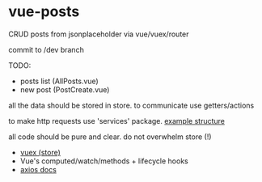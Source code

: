 # vue-posts
CRUD posts from jsonplaceholder via vue/vuex/router

commit to /dev branch

TODO: 
 
  * posts list (AllPosts.vue) 
  * new post (PostCreate.vue)
  
 all the data should be stored in store. to communicate use getters/actions
 
 to make http requests use 'services' package. [example structure](https://github.com/codyseibert/tab-tracker/tree/master/client/src/services)
 
 all code should be pure and clear. do not overwhelm store (!)

	
* [vuex (store)](https://vuex.vuejs.org/en/core-concepts.html)	
* Vue's computed/watch/methods + lifecycle hooks	
* [axios docs](https://www.npmjs.com/package/axios)

